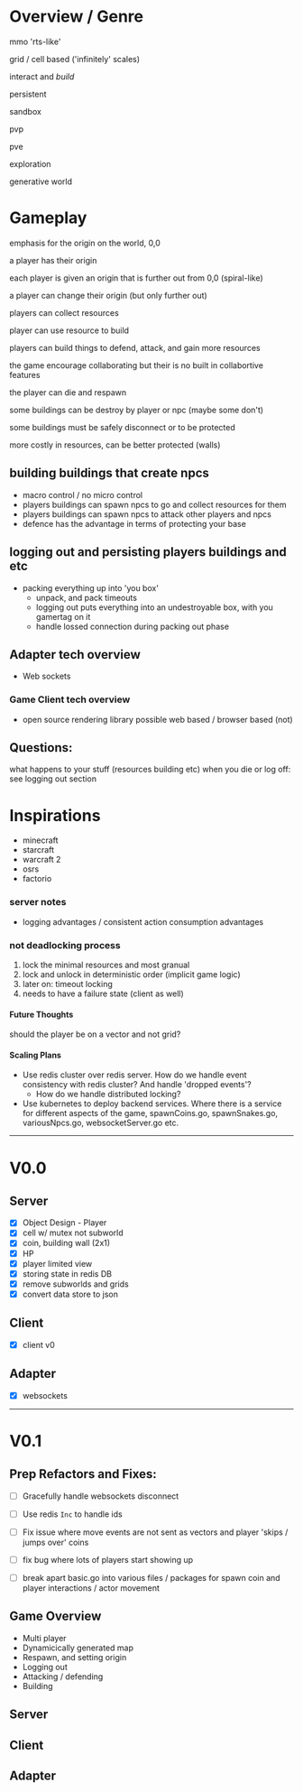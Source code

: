 # Overview / Genre
mmo 'rts-like'

grid / cell based ('infinitely' scales)

interact and *build*

persistent

sandbox

pvp

pve

exploration

generative world


# Gameplay
emphasis for the origin on the world, 0,0

a player has their origin

each player is given an origin that is further out from 0,0 (spiral-like)

a player can change their origin (but only further out)

players can collect resources

player can use resource to build

players can build things to defend, attack, and gain more resources

the game encourage collaborating but their is no built in collabortive features

the player can die and respawn

some buildings can be destroy by player or npc (maybe some don't)

some buildings must be safely disconnect or to be protected

more costly in resources, can be better protected (walls)


## building buildings that create npcs
- macro control / no micro control
- players buildings can spawn npcs to go and collect resources for them
- players buildings can spawn npcs to attack other players and npcs
- defence has the advantage in terms of protecting your base


## logging out and persisting players buildings and etc
- packing everything up into 'you box'
    - unpack, and pack timeouts
    - logging out puts everything into an undestroyable box, with you gamertag on it
    - handle lossed connection during packing out phase


## Adapter tech overview
- Web sockets


### Game Client tech overview
- open source rendering library possible web based / browser based (not)


## Questions:
what happens to your stuff (resources building etc) when you die or log off: see logging out section


# Inspirations
- minecraft
- starcraft
- warcraft 2
- osrs
- factorio


### server notes
- logging advantages / consistent action consumption advantages


### not deadlocking process
1. lock the minimal resources and most granual
2. lock and unlock in deterministic order (implicit game logic)
3. later on: timeout locking
4. needs to have a failure state (client as well)


#### Future Thoughts
should the player be on a vector and not grid?


#### Scaling Plans
- Use redis cluster over redis server. How do we handle event consistency with redis cluster? And handle 'dropped events'?
    - How do we handle distributed locking?
- Use kubernetes to deploy backend services. Where there is a service for different aspects of the game, spawnCoins.go, spawnSnakes.go, variousNpcs.go, websocketServer.go etc.

----

# V0.0

## Server
- [X] Object Design - Player
- [X] cell w/ mutex not subworld
- [X] coin, building wall (2x1)
- [X] HP
- [X] player limited view
- [X] storing state in redis DB
- [X] remove subworlds and grids
- [X] convert data store to json

## Client
- [X] client v0

## Adapter
- [X] websockets

----

# V0.1

## Prep Refactors and Fixes:
- [ ] Gracefully handle websockets disconnect
- [ ] Use redis `Inc` to handle ids
- [ ] Fix issue where move events are not sent as vectors and player 'skips / jumps over' coins
- [ ] fix bug where lots of players start showing up
- [ ] break apart basic.go into various files / packages for spawn coin and player interactions / actor movement


## Game Overview
- Multi player
- Dynamicically generated map
- Respawn, and setting origin
- Logging out
- Attacking / defending
- Building

## Server

## Client

## Adapter
